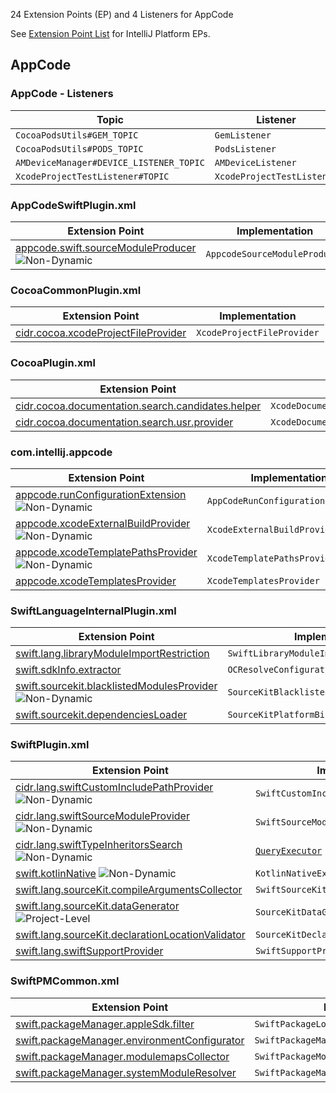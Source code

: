 [//]: # (title: AppCode Extension Point List)

<!-- Copyright 2000-2021 JetBrains s.r.o. and other contributors. Use of this source code is governed by the Apache 2.0 license that can be found in the LICENSE file. -->

24 Extension Points (EP) and 4 Listeners for AppCode

See [Extension Point List](extension_point_list.md) for IntelliJ Platform EPs.

<include src="extension_point_list.md" include-id="ep_list_legend"></include>

## AppCode

### AppCode - Listeners

| Topic | Listener |
|-------|----------|
| `CocoaPodsUtils#GEM_TOPIC` | `GemListener` |
| `CocoaPodsUtils#PODS_TOPIC` | `PodsListener` |
| `AMDeviceManager#DEVICE_LISTENER_TOPIC` | `AMDeviceListener` |
| `XcodeProjectTestListener#TOPIC` | `XcodeProjectTestListener` |

### AppCodeSwiftPlugin.xml

| Extension Point | Implementation |
|-----------------|----------------|
| [appcode.swift.sourceModuleProducer](https://jb.gg/ipe?extensions=appcode.swift.sourceModuleProducer) ![Non-Dynamic][non-dynamic] | `AppcodeSourceModuleProducer` |

### CocoaCommonPlugin.xml

| Extension Point | Implementation |
|-----------------|----------------|
| [cidr.cocoa.xcodeProjectFileProvider](https://jb.gg/ipe?extensions=cidr.cocoa.xcodeProjectFileProvider) | `XcodeProjectFileProvider` |

### CocoaPlugin.xml

| Extension Point | Implementation |
|-----------------|----------------|
| [cidr.cocoa.documentation.search.candidates.helper](https://jb.gg/ipe?extensions=cidr.cocoa.documentation.search.candidates.helper) | `XcodeDocumentationCandidateBasedSearchHelper` |
| [cidr.cocoa.documentation.search.usr.provider](https://jb.gg/ipe?extensions=cidr.cocoa.documentation.search.usr.provider) | `XcodeDocumentationUsrProvider` |

### com.intellij.appcode

| Extension Point | Implementation |
|-----------------|----------------|
| [appcode.runConfigurationExtension](https://jb.gg/ipe?extensions=appcode.runConfigurationExtension) ![Non-Dynamic][non-dynamic] | `AppCodeRunConfigurationExtension` |
| [appcode.xcodeExternalBuildProvider](https://jb.gg/ipe?extensions=appcode.xcodeExternalBuildProvider) ![Non-Dynamic][non-dynamic] | `XcodeExternalBuildProvider` |
| [appcode.xcodeTemplatePathsProvider](https://jb.gg/ipe?extensions=appcode.xcodeTemplatePathsProvider) ![Non-Dynamic][non-dynamic] | `XcodeTemplatePathsProvider` |
| [appcode.xcodeTemplatesProvider](https://jb.gg/ipe?extensions=appcode.xcodeTemplatesProvider) | `XcodeTemplatesProvider` |

### SwiftLanguageInternalPlugin.xml

| Extension Point | Implementation |
|-----------------|----------------|
| [swift.lang.libraryModuleImportRestriction](https://jb.gg/ipe?extensions=swift.lang.libraryModuleImportRestriction) | `SwiftLibraryModuleImportRestriction` |
| [swift.sdkInfo.extractor](https://jb.gg/ipe?extensions=swift.sdkInfo.extractor) | `OCResolveConfigurationSdkInfoExtractor` |
| [swift.sourcekit.blacklistedModulesProvider](https://jb.gg/ipe?extensions=swift.sourcekit.blacklistedModulesProvider) ![Non-Dynamic][non-dynamic] | `SourceKitBlacklistedModulesProvider` |
| [swift.sourcekit.dependenciesLoader](https://jb.gg/ipe?extensions=swift.sourcekit.dependenciesLoader) | `SourceKitPlatformBinaryDependenciesLoader` |

### SwiftPlugin.xml

| Extension Point | Implementation |
|-----------------|----------------|
| [cidr.lang.swiftCustomIncludePathProvider](https://jb.gg/ipe?extensions=cidr.lang.swiftCustomIncludePathProvider) ![Non-Dynamic][non-dynamic] | `SwiftCustomIncludePathProvider` |
| [cidr.lang.swiftSourceModuleProvider](https://jb.gg/ipe?extensions=cidr.lang.swiftSourceModuleProvider) ![Non-Dynamic][non-dynamic] | `SwiftSourceModuleProvider` |
| [cidr.lang.swiftTypeInheritorsSearch](https://jb.gg/ipe?extensions=cidr.lang.swiftTypeInheritorsSearch) ![Non-Dynamic][non-dynamic] | [`QueryExecutor`](upsource:///platform/core-api/src/com/intellij/util/QueryExecutor.java) |
| [swift.kotlinNative](https://jb.gg/ipe?extensions=swift.kotlinNative) ![Non-Dynamic][non-dynamic] | `KotlinNativeExtensionPoint` |
| [swift.lang.sourceKit.compileArgumentsCollector](https://jb.gg/ipe?extensions=swift.lang.sourceKit.compileArgumentsCollector) | `SwiftSourceKitCompileArgumentsCollector` |
| [swift.lang.sourceKit.dataGenerator](https://jb.gg/ipe?extensions=swift.lang.sourceKit.dataGenerator) ![Project-Level][project-level] | `SourceKitDataGenerator` |
| [swift.lang.sourceKit.declarationLocationValidator](https://jb.gg/ipe?extensions=swift.lang.sourceKit.declarationLocationValidator) | `SourceKitDeclarationLocationValidator` |
| [swift.lang.swiftSupportProvider](https://jb.gg/ipe?extensions=swift.lang.swiftSupportProvider) | `SwiftSupportProvider` |

### SwiftPMCommon.xml

| Extension Point | Implementation |
|-----------------|----------------|
| [swift.packageManager.appleSdk.filter](https://jb.gg/ipe?extensions=swift.packageManager.appleSdk.filter) | `SwiftPackageLoadedAppleSdkFilter` |
| [swift.packageManager.environmentConfigurator](https://jb.gg/ipe?extensions=swift.packageManager.environmentConfigurator) | `SwiftPackageManagerEnvironmentConfigurator` |
| [swift.packageManager.modulemapsCollector](https://jb.gg/ipe?extensions=swift.packageManager.modulemapsCollector) | `SwiftPackageModuleMapsCollector` |
| [swift.packageManager.systemModuleResolver](https://jb.gg/ipe?extensions=swift.packageManager.systemModuleResolver) | `SwiftPackageManagerSystemModuleResolver` |

[experimental]: https://img.shields.io/badge/-Experimental_API-red?style=flat-square
[internal]: https://img.shields.io/badge/-Internal_API-red?style=flat-square
[project-level]: https://img.shields.io/badge/-Project--Level-yellow?style=flat-square
[non-dynamic]: https://img.shields.io/badge/-Non--Dynamic-orange?style=flat-square
[deprecated]: https://img.shields.io/badge/-Deprecated-lightgrey?style=flat-square

